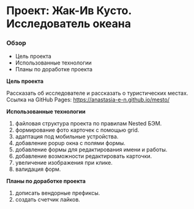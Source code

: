 # Проект: Жак-Ив Кусто. Исследователь океана

### Обзор
* Цель проекта
* Использованные технологии
* Планы по доработке проекта

**Цель проекта**

Рассказать об исследователе и рассказать о туристических местах. Ссылка на GitHub Pages: https://anastasia-e-n.github.io/mesto/

**Использованные технологии**

1. файловая структура проекта по правилам Nested БЭМ.
2. формирование фото карточек с помощью grid.
3. адаптация под мобильные устройства. 
4. добавление popup окна с полями формы.
5. добавление формы для редактирования имени и работы.
6. добавление возможности редактировать карточки.
7. увеличение изображения при клике.
8. валидация форм.

**Планы по доработке проекта**

1. дописать вендорные префиксы.
2. создать счетчик лайков.
